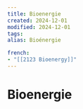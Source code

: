 ```yaml
---
title: Bioenergie
created: 2024-12-01
modified: 2024-12-01
tags: 
alias: Bioénergie

french:
- "[[2123 Bioenergy]]"
---
```

# Bioenergie
